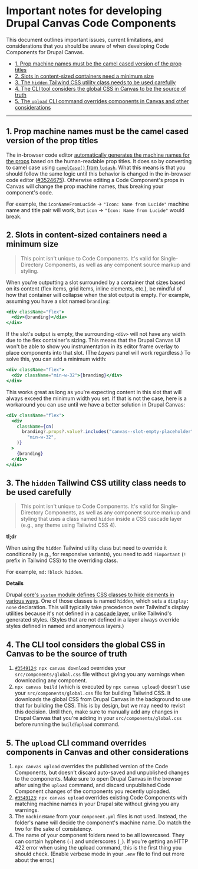 # Important notes for developing Drupal Canvas Code Components

This document outlines important issues, current limitations, and considerations
that you should be aware of when developing Code Components for Drupal Canvas.

- [1. Prop machine names must be the camel cased version of the prop titles](#1-prop-machine-names-must-be-the-camel-cased-version-of-the-prop-titles)
- [2. Slots in content-sized containers need a minimum size](#2-slots-in-content-sized-containers-need-a-minimum-size)
- [3. The `hidden` Tailwind CSS utility class needs to be used carefully](#3-the-hidden-tailwind-css-utility-class-needs-to-be-used-carefully)
- [4. The CLI tool considers the global CSS in Canvas to be the source of truth](#4-the-cli-tool-considers-the-global-css-in-canvas-to-be-the-source-of-truth)
- [5. The `upload` CLI command overrides components in Canvas and other considerations](#5-the-upload-cli-command-overrides-components-in-canvas-and-other-considerations)

---

## 1. Prop machine names must be the camel cased version of the prop titles

The in-browser code editor
[automatically generates the machine names for the props](https://git.drupalcode.org/project/canvas/-/blob/1efb2c0f06b63c335f3d80f2051cfef31873466d/ui/src/features/code-editor/utils.ts#L22)
based on the human-readable prop titles. It does so by converting to camel case
using [`camelCase()` from `lodash`](https://lodash.com/docs/4.17.15#camelCase).
What this means is that you should follow the same logic until this behavior is
changed in the in-browser code editor
([#3524675](https://www.drupal.org/project/canvas/issues/3524675)). Otherwise
editing a Code Component's props in Canvas will change the prop machine names,
thus breaking your component's code.

For example, the `iconNameFromLucide` → `"Icon: Name from Lucide"` machine name
and title pair will work, but `icon` → `"Icon: Name from Lucide"` would break.

## 2. Slots in content-sized containers need a minimum size

> This point isn't unique to Code Components. It's valid for Single-Directory
> Components, as well as any component source markup and styling.

When you're outputting a slot surrounded by a container that sizes based on its
content (flex items, grid items, inline elements, etc.), be mindful of how that
container will collapse when the slot output is empty. For example, assuming you
have a slot named `branding`:

```jsx
<div className="flex">
  <div>{branding}</div>
</div>
```

If the slot's output is empty, the surrounding `<div>` will not have any width
due to the flex container's sizing. This means that the Drupal Canvas UI won't
be able to show you instrumentation in its editor frame overlay to place
components into that slot. (The _Layers_ panel will work regardless.) To solve
this, you can add a minimum width:

```jsx
<div className="flex">
  <div className="min-w-32">{branding}</div>
</div>
```

This works great as long as you're expecting content in this slot that will
always exceed the minimum width you set. If that is not the case, here is a
workaround you can use until we have a better solution in Drupal Canvas:

```jsx
<div className="flex">
  <div
    className={cn(
      branding?.props?.value?.includes("canvas--slot-empty-placeholder") &&
        "min-w-32",
    )}
  >
    {branding}
  </div>
</div>
```

## 3. The `hidden` Tailwind CSS utility class needs to be used carefully

> This point isn't unique to Code Components. It's valid for Single-Directory
> Components, as well as any component source markup and styling that uses a
> class named `hidden` inside a CSS cascade layer (e.g., any theme using
> Tailwind CSS 4).

**tl;dr**

When using the `hidden` Tailwind utility class but need to override it
conditionally (e.g., for responsive variants), you need to add `!important` (`!`
prefix in Tailwind CSS) to the overriding class.

For example, `md:!block hidden`.

**Details**

Drupal
[core's `system` module defines CSS classes to hide elements in various ways](https://git.drupalcode.org/project/drupal/-/blob/11.x/core/modules/system/css/components/hidden.module.css).
One of those classes is named `hidden`, which sets a `display: none`
declaration. This will typically take precedence over Tailwind's display
utilities because it's not defined in a
[cascade layer](https://developer.mozilla.org/en-US/docs/Web/CSS/@layer#description),
unlike Tailwind's generated styles. (Styles that are not defined in a layer
always override styles defined in named and anonymous layers.)

## 4. The CLI tool considers the global CSS in Canvas to be the source of truth

1. [`#3549124`](https://www.drupal.org/project/canvas/issues/3549124):
   `npx canvas download` overrides your `src/components/global.css` file without
   giving you any warnings when downloading any component.
2. `npx canvas build` (which is executed by `npx canvas upload`) doesn't use
   your `src/components/global.css` file for building Tailwind CSS. It downloads
   the global CSS from Drupal Canvas in the background to use that for building
   the CSS. This is by design, but we may need to revisit this decision. Until
   then, make sure to manually add any changes in Drupal Canvas that you're
   adding in your `src/components/global.css` before running the
   `build`/`upload` command.

## 5. The `upload` CLI command overrides components in Canvas and other considerations

1. `npx canvas upload` overrides the published version of the Code Components,
   but doesn't discard auto-saved and unpublished changes to the components.
   Make sure to open Drupal Canvas in the browser after using the `upload`
   command, and discard unpublished Code Component changes of the components you
   recently uploaded.
2. [`#3549123`](https://www.drupal.org/project/canvas/issues/3549123):
   `npx canvas upload` overrides existing Code Components with matching machine
   names in your Drupal site without giving you any warnings.
3. The `machineName` from your `component.yml` files is not used. Instead, the
   folder's name will decide the component's machine name. Do match the two for
   the sake of consistency.
4. The name of your component folders need to be all lowercased. They can
   contain hyphens (`-`) and underscores (`_`). If you're getting an HTTP 422
   error when using the upload command, this is the first thing you should
   check. (Enable verbose mode in your `.env` file to find out more about the
   error.)
